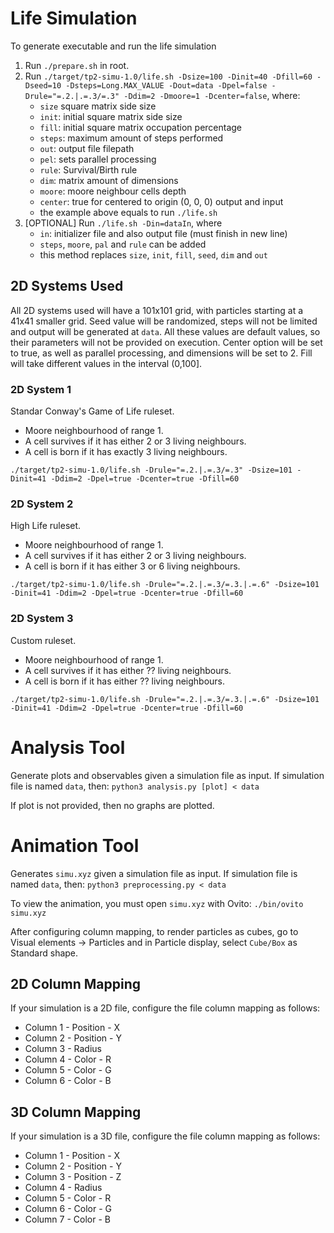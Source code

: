 # Life Simulation
To generate executable and run the life simulation
1. Run `./prepare.sh` in root.
2. Run `./target/tp2-simu-1.0/life.sh -Dsize=100 -Dinit=40 -Dfill=60 -Dseed=10 -Dsteps=Long.MAX_VALUE -Dout=data -Dpel=false -Drule="=.2.|.=.3/=.3" -Ddim=2 -Dmoore=1 -Dcenter=false`, where:
    - `size` square matrix side size
    - `init`: initial square matrix side size 
    - `fill`: initial square matrix occupation percentage
    - `steps`: maximum amount of steps performed
    - `out`: output file filepath
    - `pel`: sets parallel processing
    - `rule`: Survival/Birth rule
    - `dim`: matrix amount of dimensions
    - `moore`: moore neighbour cells depth
    - `center`: true for centered to origin (0, 0, 0) output and input
    - the example above equals to run `./life.sh`
3. [OPTIONAL] Run  `./life.sh -Din=dataIn`, where
    - `in`: initializer file and also output file (must finish in new line)
    - `steps`, `moore`, `pal` and `rule` can be added
    - this method replaces `size`, `init`, `fill`, `seed`, `dim` and `out`

## 2D Systems Used
All 2D systems used will have a 101x101 grid, with particles starting at a 41x41 smaller grid. 
Seed value will be randomized, steps will not be limited and output will be generated at `data`.
All these values are default values, so their parameters will not be provided on execution.
Center option will be set to true, as well as parallel processing, and dimensions will be set to 2.
Fill will take different values in the interval (0,100].

### 2D System 1
Standar Conway's Game of Life ruleset. 
- Moore neighbourhood of range 1.
- A cell survives if it has either 2 or 3 living neighbours. 
- A cell is born if it has exactly 3 living neighbours.

`./target/tp2-simu-1.0/life.sh -Drule="=.2.|.=.3/=.3" -Dsize=101 -Dinit=41 -Ddim=2 -Dpel=true -Dcenter=true -Dfill=60`

### 2D System 2
High Life ruleset. 
- Moore neighbourhood of range 1.
- A cell survives if it has either 2 or 3 living neighbours. 
- A cell is born if it has either 3 or 6 living neighbours.

`./target/tp2-simu-1.0/life.sh -Drule="=.2.|.=.3/=.3.|.=.6" -Dsize=101 -Dinit=41 -Ddim=2 -Dpel=true -Dcenter=true -Dfill=60`

### 2D System 3
Custom ruleset. 
- Moore neighbourhood of range 1.
- A cell survives if it has either ?? living neighbours. 
- A cell is born if it has either ?? living neighbours.

`./target/tp2-simu-1.0/life.sh -Drule="=.2.|.=.3/=.3.|.=.6" -Dsize=101 -Dinit=41 -Ddim=2 -Dpel=true -Dcenter=true -Dfill=60`

# Analysis Tool
Generate plots and observables given a simulation file as input. If simulation file is named `data`, then:
`python3 analysis.py [plot] < data`

If plot is not provided, then no graphs are plotted.

# Animation Tool
Generates `simu.xyz` given a simulation file as input. If simulation file is named `data`, then:
`python3 preprocessing.py < data`

To view the animation, you must open `simu.xyz` with Ovito:
`./bin/ovito simu.xyz`

After configuring column mapping, to render particles as cubes, go to Visual elements -> Particles 
and in Particle display, select `Cube/Box` as Standard shape.

## 2D Column Mapping 
If your simulation is a 2D file, configure the file column mapping as follows:
   - Column 1 - Position - X
   - Column 2 - Position - Y
   - Column 3 - Radius
   - Column 4 - Color - R
   - Column 5 - Color - G
   - Column 6 - Color - B

## 3D Column Mapping
If your simulation is a 3D file, configure the file column mapping as follows:
   - Column 1 - Position - X
   - Column 2 - Position - Y
   - Column 3 - Position - Z
   - Column 4 - Radius
   - Column 5 - Color - R
   - Column 6 - Color - G
   - Column 7 - Color - B